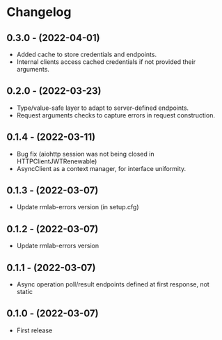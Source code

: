 # Changelog

## 0.3.0 - (2022-04-01)

* Added cache to store credentials and endpoints.
* Internal clients access cached credentials if not provided their arguments.

## 0.2.0 - (2022-03-23)

* Type/value-safe layer to adapt to server-defined endpoints.
* Request arguments checks to capture errors in request construction.

## 0.1.4 - (2022-03-11)

* Bug fix (aiohttp session was not being closed in HTTPClientJWTRenewable)
* AsyncClient as a context manager, for interface uniformity.

## 0.1.3 - (2022-03-07)

* Update rmlab-errors version (in setup.cfg)

## 0.1.2 - (2022-03-07)

* Update rmlab-errors version

## 0.1.1 - (2022-03-07)

* Async operation poll/result endpoints defined at first response, not static

## 0.1.0 - (2022-03-07)

* First release
